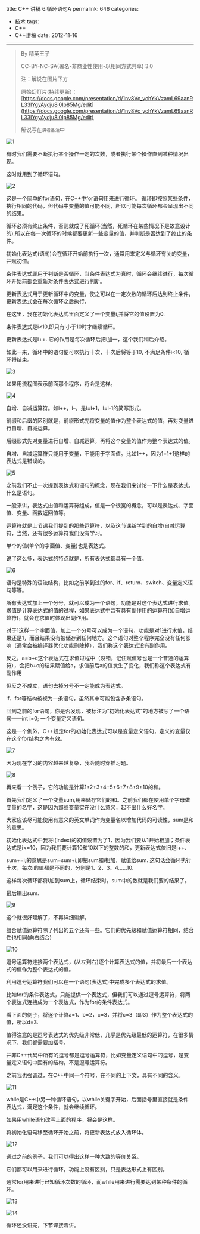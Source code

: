 title: C++ 讲稿 6.循环语句A
permalink: 646
categories:
  - 技术
tags:
  - C++
  - C++讲稿
date: 2012-11-16
---

> By 精英王子
>
>   CC-BY-NC-SA(署名-非商业性使用-以相同方式共享) 3.0
>
> 注：解说在图片下方
>
> 原始幻灯片(持续更新)：[https://docs.google.com/presentation/d/1nv8Vc_ychYkVzamL69aanRL33lYgyAydju8i0Ip85Mg/edit](https://docs.google.com/presentation/d/1nv8Vc_ychYkVzamL69aanRL33lYgyAydju8i0Ip85Mg/edit)
>
>   解说写在`讲者备注`中

![1](http://i.minus.com/ibceHNHBy4tCBE.png)

有时我们需要不断执行某个操作一定的次数，或者执行某个操作直到某种情况出现。

这时就用到了循环语句。

![2](http://i.minus.com/i2OcO88c1CVFD.png)

这是一个简单的for语句，在C++中for语句用来进行循环。
循环即按照某些条件，执行相同的代码，但代码中变量的值可能不同，所以可能每次循环都会呈现出不同的结果。

循环必须有终止条件，否则就成了死循环(当然，死循环在某些情况下是故意设计的),所以在每一次循环的时候都要更新一些变量的值，并判断是否达到了终止的条件。

初始化表达式(语句)会在循环开始前执行一次，通常用来定义与循环有关的变量，并赋初值。

条件表达式即用于判断是否循环，当条件表达式为真时，循环会继续进行，每次循环开始前都会重新对条件表达式进行判断。

更新表达式用于更新循环中的变量，使之可以在一定次数的循环后达到终止条件，更新表达式会在每次循环之后执行。

在这里，我在初始化表达式里面定义了一个变量i,并将它的值设置为0.

条件表达式是i&lt;10,即只有i小于10时才继续循环。

更新表达式是i++. 它的作用是每次循环后把i加一，这个我们稍后介绍。

如此一来，循环中的语句便可以执行十次，十次后将等于10, 不满足条件i&lt;10, 循环将结束。

![3](http://i.minus.com/ilUWojV6JECkY.png)

如果用流程图表示前面那个程序，将会是这样。

![4](http://i.minus.com/i8hhZfYnZ1Lel.png)

自增、自减运算符。如i++，i&#8211;，是i=i+1，i=i-1的简写形式。

前缀和后缀的区别就是，前缀形式先将变量的值作为整个表达式的值，再对变量进行自增、自减运算。

后缀形式先对变量进行自增、自减运算，再将这个变量的值作为整个表达式的值。

自增、自减运算符只能用于变量，不能用于字面值。比如1++，因为1=1+1这样的表达式是错误的。

![5](http://i.minus.com/ib1Jsg1fbYdYTd.png)

之前我们不止一次提到表达式和语句的概念，现在我们来讨论一下什么是表达式，什么是语句。

一般来讲，表达式由值和运算符组成，值是一个很宽的概念，可以是表达式、字面值、变量、函数返回值等。

运算符就是上节课我们提到的那些运算符，以及这节课新学到的自增/自减运算符，当然，还有很多运算符我们没有学习。

单个的值(单个的字面值、变量)也是表达式。

说了这么多，表达式的特点就是，所有表达式都具有一个值。

![6](http://i.minus.com/iq0lF4j4Dtuuy.png)

语句是特殊的语法结构，比如之前学到过的for、if、return、switch、变量定义语句等等。

所有表达式加上一个分号，就可以成为一个语句，功能是对这个表达式进行求值。求值是计算表达式的值的过程，如果表达式中含有具有副作用的运算符(如自增运算符)，就会在求值时体现出副作用。

对于1这样一个字面值，加上一个分号可以成为一个语句，功能是对1进行求值，结果还是1，而且结果没有被储存到任何地方。这个语句对整个程序完全没有任何影响（通常会被编译器优化功能删除掉），我们称这个表达式没有副作用。

反之，a=b+c这个表达式在求值过程中（没错，记住赋值号也是一个普通的运算符），会把b+c的结果赋值给a，求值前后a的值发生了变化，我们称这个表达式有副作用

但反之不成立，语句去掉分号不一定能成为表达式。

if、for等结构被视为一条语句，虽然其中可能包含多条语句。

回到之前的for语句，你是否发现，被标注为“初始化表达式”的地方被写了一个语句——int i=0; 一个变量定义语句。

这是一个例外，C++规定for的初始化表达式可以是变量定义语句，定义的变量仅在这个for结构之内有效。

![7](http://i.minus.com/iYcr4uuWExZWc.png)

因为现在学习的内容越来越复杂，我会随时穿插习题。

![8](http://i.minus.com/iAYQ04OEiI2D8.png)

再来看一个例子，它的功能是计算1+2+3+4+5+6+7+8+9+10的和。

首先我们定义了一个变量sum,用来储存它们的和。之前我们都在使用单个字母做变量的名字，这是因为那些变量实在没什么意义，起不出什么好名字。

大家应该尽可能使用有意义的英文单词作为变量名以增加代码的可读性，sum是和的意思。

初始化表达式中我将i(index)的初值设置为了1，因为我们要从1开始相加；条件表达式是i&lt;=10，因为我们要计算10和10以下的整数的和，更新表达式依旧是i++.

sum+=i;的意思是sum=sum+i;即把sum和i相加，赋值给sum. 这句话会循环执行十次，每次i的值都是不同的，分别是1、2、3、4&#8230;&#8230;10.

这样每次循环都将i加到sum上，循环结束时，sum中的数就是我们要的结果了。

最后输出sum.

![9](http://i.minus.com/ibkyr72PKzbJDn.png)

这个就很好理解了，不再详细讲解。

组合赋值运算符除了列出的五个还有一些。它们的优先级和赋值运算符相同，结合性也相同(向右结合)

![10](http://i.minus.com/iD6Fy8bfR6vjJ.png)

逗号运算符连接两个表达式，(从左到右)逐个计算表达式的值，并将最后一个表达式的值作为整个表达式的值。

利用逗号运算符我们可以在一个语句(表达式)中完成多个表达式的求值。

比如for的条件表达式，只能提供一个表达式，但我们可以通过逗号运算符，将两个表达式连接成为一个表达式，作为for的条件表达式。

看下面的例子，将逐个计算a=1、b=2，c=3，并将c=3（即3）作为整个表达式的值，所以d=3.

值得注意的是逗号表达式的优先级非常低，几乎是优先级最低的运算符，在很多情况下，我们都需要加括号。

并非C++代码中所有的逗号都是逗号运算符，比如变量定义语句中的逗号，是变量定义语句中固有的结构，不是逗号运算符。

之前我也强调过，在C++中同一个符号，在不同的上下文，具有不同的含义。

![11](http://i.minus.com/ibwSeUl8GE5XHr.png)

while是C++中另一种循环语句，以while关键字开始，后面括号里直接就是条件表达式，满足这个条件，就会继续循环。

如果用while语句改写上面的程序，将会是这样。

将初始化语句移至循环开始之前，将更新表达式放入循环体。

![12](http://i.minus.com/iUfM3fA0vIItq.png)

通过之前的例子，我们可以得出这样一种大致的等价关系。

它们都可以用来进行循环，功能上没有区别，只是表达形式上有区别。

通常for用来进行已知循环次数的循环，而while用来进行需要达到某种条件的循环。

![13](http://i.minus.com/i8tq47DJBypeI.png)

![14](http://i.minus.com/ijVCHhwhPTqMi.png)

循环还没讲完，下节课接着讲。
